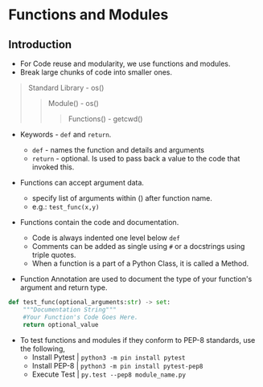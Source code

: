 # Functions and Modules
## Introduction
- For Code reuse and modularity, we use functions and modules.
- Break large chunks of code into smaller ones.


> Standard Library - os()
>> Module() - os()
>>> Functions() - getcwd()

- Keywords - `def` and `return`.
    - `def` - names the function and details and arguments
    - `return` - optional. Is used to pass back a value to the code that invoked this.

- Functions can accept argument data.
    - specify list of arguments within () after function name.
    - e.g.: `test_func(x,y)`

- Functions contain the code and documentation.
    - Code is always indented one level below `def`
    - Comments can be added as single using `#` or a docstrings using triple quotes.
    - When a function is a part of a Python Class, it is called a Method.

- Function Annotation are used to document the type of your function's argument and return type.

```python
def test_func(optional_arguments:str) -> set:
    """Documentation String"""
    #Your Function's Code Goes Here.
    return optional_value
```

- To test functions and modules if they conform to PEP-8 standards, use the following,
    - Install Pytest | `python3 -m pin install pytest`
    - Install PEP-8 | `python3 -m pin install pytest-pep8`
    - Execute Test | `py.test --pep8 module_name.py`
